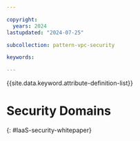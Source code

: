 ```yaml
---

copyright:
  years: 2024
lastupdated: "2024-07-25"

subcollection: pattern-vpc-security

keywords:

---
```


{{site.data.keyword.attribute-definition-list}}

# Security Domains
{: #IaaS-security-whitepaper}
